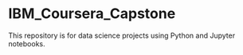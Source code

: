 # IBM_Coursera_Capstone
This repository is for data science projects using Python and Jupyter notebooks.
